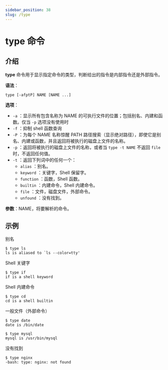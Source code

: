 ```yaml
---
sidebar_position: 38
slug: /type
---
```


# type 命令



## 介绍

**type** 命令用于显示指定命令的类型，判断给出的指令是内部指令还是外部指令。

**语法**：

```shell
type [-afptP] NAME [NAME ...]
```

**选项**：

- `-a` ：显示所有包含名称为 NAME 的可执行文件的位置；包括别名、内建和函数。仅当 `-p` 选项没有使用时
- `-f` ：抑制 shell 函数查询
- `-P` ：为每个 NAME 名称惊醒 PATH 路径搜索（显示绝对路径），即使它是别名、内建或函数，并且返回将被执行的磁盘上文件的名称。
- `-p` ：返回将被执行的磁盘上文件的名称，或者当 `type -t NAME` 不返回 `file` 时，不返回任何值。
- `-t` ：返回下列词中的任何一个：
  - `alias` ：别名。
  - `keyword` ：关键字，Shell 保留字。
  - `function` ：函数，Shell 函数。
  - `builtin` ：内建命令，Shell 内建命令。
  - `file` ：文件，磁盘文件，外部命令。
  - `unfound` ：没有找到。

**参数**：NAME，将要解析的命令。



## 示例

别名

```shell
$ type ls
ls is aliased to `ls --color=tty'
```

Shell 关键字

```shell
$ type if
if is a shell keyword
```


Shell 内建命令

```shell
$ type cd
cd is a shell builtin
```

一般文件（外部命令）

```shell
$ type date
date is /bin/date
```

```shell
$ type mysql
mysql is /usr/bin/mysql
```

没有找到

```shell
$ type nginx
-bash: type: nginx: not found
```

